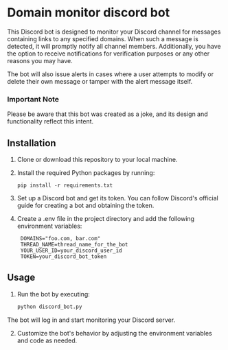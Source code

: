 # Domain monitor discord bot

This Discord bot is designed to monitor your Discord channel for messages containing links to any specified domains. When such a message is detected, it will promptly notify all channel members. Additionally, you have the option to receive notifications for verification purposes or any other reasons you may have.

The bot will also issue alerts in cases where a user attempts to modify or delete their own message or tamper with the alert message itself.

### Important Note
Please be aware that this bot was created as a joke, and its design and functionality reflect this intent.

## Installation

1. Clone or download this repository to your local machine.

2. Install the required Python packages by running:

   ```shell
   pip install -r requirements.txt

3. Set up a Discord bot and get its token. You can follow Discord's official guide for creating a bot and obtaining the token.

4. Create a .env file in the project directory and add the following environment variables:

   ```shell
    DOMAINS="foo.com, bar.com"
    THREAD_NAME=thread_name_for_the_bot
    YOUR_USER_ID=your_discord_user_id
    TOKEN=your_discord_bot_token

## Usage

1. Run the bot by executing:

   ```python
   python discord_bot.py

The bot will log in and start monitoring your Discord server.

2. Customize the bot's behavior by adjusting the environment variables and code as needed.

    

